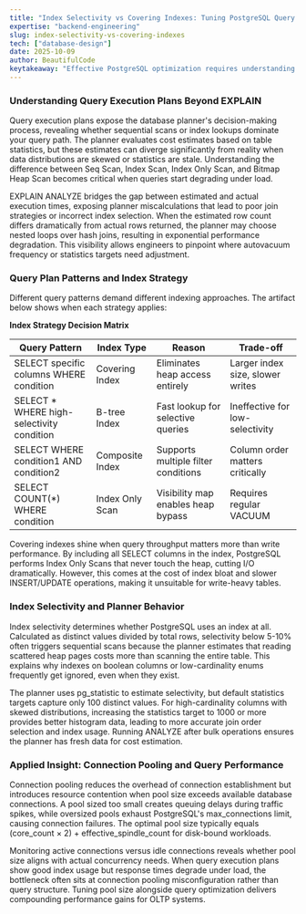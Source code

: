 ```yaml
---
title: "Index Selectivity vs Covering Indexes: Tuning PostgreSQL Query Plans for OLTP Workloads"
expertise: "backend-engineering"
slug: index-selectivity-vs-covering-indexes
tech: ["database-design"]
date: 2025-10-09
author: BeautifulCode
keytakeaway: "Effective PostgreSQL optimization requires understanding how index selectivity and covering indexes influence planner decisions, then validating assumptions with EXPLAIN ANALYZE to ensure estimated costs align with actual execution under production load patterns."
---
```


### Understanding Query Execution Plans Beyond EXPLAIN

Query execution plans expose the database planner's decision-making process, revealing whether sequential scans or index lookups dominate your query path. The planner evaluates cost estimates based on table statistics, but these estimates can diverge significantly from reality when data distributions are skewed or statistics are stale. Understanding the difference between Seq Scan, Index Scan, Index Only Scan, and Bitmap Heap Scan becomes critical when queries start degrading under load.

EXPLAIN ANALYZE bridges the gap between estimated and actual execution times, exposing planner miscalculations that lead to poor join strategies or incorrect index selection. When the estimated row count differs dramatically from actual rows returned, the planner may choose nested loops over hash joins, resulting in exponential performance degradation. This visibility allows engineers to pinpoint where autovacuum frequency or statistics targets need adjustment.

### Query Plan Patterns and Index Strategy

Different query patterns demand different indexing approaches. The artifact below shows when each strategy applies:

**Index Strategy Decision Matrix**

| Query Pattern | Index Type | Reason | Trade-off |
|--------------|------------|--------|-----------|
| SELECT specific columns WHERE condition | Covering Index | Eliminates heap access entirely | Larger index size, slower writes |
| SELECT * WHERE high-selectivity condition | B-tree Index | Fast lookup for selective queries | Ineffective for low-selectivity |
| SELECT WHERE condition1 AND condition2 | Composite Index | Supports multiple filter conditions | Column order matters critically |
| SELECT COUNT(*) WHERE condition | Index Only Scan | Visibility map enables heap bypass | Requires regular VACUUM |

Covering indexes shine when query throughput matters more than write performance. By including all SELECT columns in the index, PostgreSQL performs Index Only Scans that never touch the heap, cutting I/O dramatically. However, this comes at the cost of index bloat and slower INSERT/UPDATE operations, making it unsuitable for write-heavy tables.

### Index Selectivity and Planner Behavior

Index selectivity determines whether PostgreSQL uses an index at all. Calculated as distinct values divided by total rows, selectivity below 5-10% often triggers sequential scans because the planner estimates that reading scattered heap pages costs more than scanning the entire table. This explains why indexes on boolean columns or low-cardinality enums frequently get ignored, even when they exist.

The planner uses pg_statistic to estimate selectivity, but default statistics targets capture only 100 distinct values. For high-cardinality columns with skewed distributions, increasing the statistics target to 1000 or more provides better histogram data, leading to more accurate join order selection and index usage. Running ANALYZE after bulk operations ensures the planner has fresh data for cost estimation.

### Applied Insight: Connection Pooling and Query Performance

Connection pooling reduces the overhead of connection establishment but introduces resource contention when pool size exceeds available database connections. A pool sized too small creates queuing delays during traffic spikes, while oversized pools exhaust PostgreSQL's max_connections limit, causing connection failures. The optimal pool size typically equals (core_count × 2) + effective_spindle_count for disk-bound workloads.

Monitoring active connections versus idle connections reveals whether pool size aligns with actual concurrency needs. When query execution plans show good index usage but response times degrade under load, the bottleneck often sits at connection pooling misconfiguration rather than query structure. Tuning pool size alongside query optimization delivers compounding performance gains for OLTP systems.